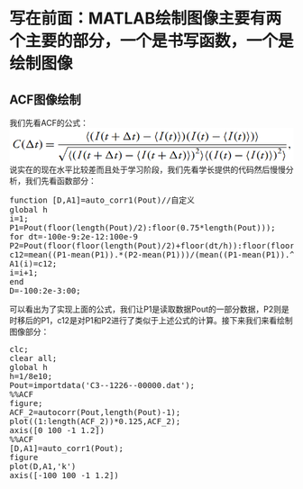 # 写在前面：MATLAB绘制图像主要有两个主要的部分，一个是书写函数，一个是绘制图像
## ACF图像绘制
我们先看ACF的公式：![](https://github.com/Ye110ws4ar/matlab4paperwriting/blob/ACF/ACF%E5%85%AC%E5%BC%8F.png)
<br>说实在的现在水平比较差而且处于学习阶段，我们先看学长提供的代码然后慢慢分析，我们先看函数部分：<br>
<pre>
function [D,A1]=auto_corr1(Pout)//自定义
global h
i=1;
P1=Pout(floor(length(Pout)/2):floor(0.75*length(Pout)));
for dt=-100e-9:2e-12:100e-9
P2=Pout(floor(floor(length(Pout)/2)+floor(dt/h)):floor(floor(0.75*length(Pout))+floor(dt/h)));
c12=mean((P1-mean(P1)).*(P2-mean(P1)))/(mean((P1-mean(P1)).^2));
A1(i)=c12;
i=i+1;
end
D=-100:2e-3:00;
</pre>
可以看出为了实现上面的公式，我们让P1是读取数据Pout的一部分数据，P2则是时移后的P1，c12是对P1和P2进行了类似于上述公式的计算。接下来我们来看绘制图像部分：<br>
<pre>
clc;
clear all;
global h
h=1/8e10;
Pout=importdata('C3--1226--00000.dat');
%%ACF
figure;
ACF_2=autocorr(Pout,length(Pout)-1);
plot((1:length(ACF_2))*0.125,ACF_2);
axis([0 100 -1 1.2])
%%ACF
[D,A1]=auto_corr1(Pout);
figure
plot(D,A1,'k')
axis([-100 100 -1 1.2])
</pre>
